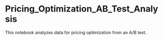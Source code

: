 # Pricing_Optimization_AB_Test_Analysis
This notebook analyzes data for pricing optimization from an A/B test.
